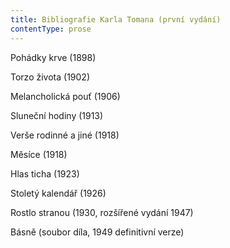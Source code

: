 ```yaml
---
title: Bibliografie Karla Tomana (první vydání)
contentType: prose
---
```


Pohádky krve (1898)

Torzo života (1902)

Melancholická pouť (1906)

Sluneční hodiny (1913)

Verše rodinné a jiné (1918)

Měsíce (1918)

Hlas ticha (1923)

Stoletý kalendář (1926)

Rostlo stranou (1930, rozšířené vydání 1947)

Básně (soubor díla, 1949 definitivní verze)
